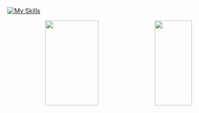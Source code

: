 [![My Skills](https://skillicons.dev/icons?i=python,java,c,cpp,latex,md,qt,vscode,matlab,octave,&theme=dark)](https://skillicons.dev)

<div align="center">  
  <img width="49%" height="195px" src="https://github-readme-stats.vercel.app/api?username=moiravs&show_icons=true&count_private=true&hide_border=true&title_color=0eeaff&icon_color=512da8&text_color=9D6CFF&bg_color=0d1117"/> 
  
  <img width="41%" height="195px" src="https://github-readme-stats.vercel.app/api/top-langs/?username=moiravs&layout=compact&hide_border=true&title_color=0eeaff&text_color=9D6CFF&bg_color=0d1117" />
</div>
</p>


